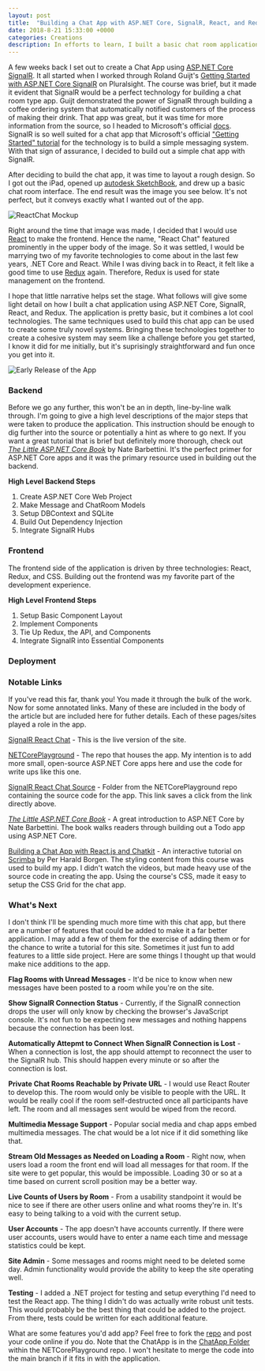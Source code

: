 ```yaml
---
layout: post
title:  "Building a Chat App with ASP.NET Core, SignalR, React, and Redux"
date: 2018-8-21 15:33:00 +0000
categories: Creations
description: In efforts to learn, I built a basic chat room application using ASP.NET Core, SignalR, React, and Redux. This is how I built it.
---
```


A few weeks back I set out to create a Chat App using [ASP.NET Core SignalR][snr]. It all started when I worked through Roland Guijt's [Getting Started with ASP.NET Core SignalR][pssnr] on Pluralsight. The course was brief, but it made it evident that SignalR would be a perfect technology for building a chat room type app. Guijt demonstrated the power of SignalR through building a coffee ordering system that automatically notified customers of the process of making their drink. That app was great, but it was time for more information from the source, so I headed to Microsoft's official [docs][sic]. SignalR is so well suited for a chat app that Microsoft's official ["Getting Started" tutorial][gst] for the technology is to build a simple messaging system. With that sign of assurance, I decided to build out a simple chat app with SignalR.

After deciding to build the chat app, it was time to layout a rough design. So I got out the iPad, opened up [autodesk SketchBook][asb], and drew up a basic chat room interface. The end result was the image you see below. It's not perfect, but it conveys exactly what I wanted out of the app. 

![ReactChat Mockup](https://farm2.staticflickr.com/1810/43120206951_7b49069f66.jpg)

Right around the time that image was made, I decided that I would use [React][re] to make the frontend. Hence the name, "React Chat" featured prominently in the upper body of the image. So it was settled, I would be marrying two of my favorite technologies to come about in the last few years, .NET Core and React. While I was diving back in to React, it felt like a good time to use [Redux][rex] again. Therefore, Redux is used for state management on the frontend.

I hope that little narrative helps set the stage. What follows will give some light detail on how I built a chat application using ASP.NET Core, SignalR, React, and Redux. The application is pretty basic, but it combines a lot cool technologies. The same techniques used to build this chat app can be used to create some truly novel systems. Bringing these technologies together to create a cohesive system may seem like a challenge before you get started, I know it did for me initially, but it's suprisingly straightforward and fun once you get into it.

![Early Release of the App](https://farm1.staticflickr.com/859/42971150405_27aa94fc14.jpg)

### Backend

Before we go any further, this won't be an in depth, line-by-line walk through. I'm going to give a high level descriptions of the major steps that were taken to produce the application. This instruction should be enough to dig further into the source or potentially a hint as where to go next. If you want a great tutorial that is brief but definitely more thorough, check out *[The Little ASP.NET Core Book][lc]* by Nate Barbettini. It's the perfect primer for ASP.NET Core apps and it was the primary resource used in building out the backend.

**High Level Backend Steps**
1. Create ASP.NET Core Web Project
2. Make Message and ChatRoom Models
3. Setup DBContext and SQLite
4. Build Out Dependency Injection
5. Integrate SignalR Hubs

### Frontend

The frontend side of the application is driven by three technologies: React, Redux, and CSS. Building out the frontend was my favorite part of the development experience.

**High Level Frontend Steps**
1. Setup Basic Component Layout
2. Implement Components
3. Tie Up Redux, the API, and Components
4. Integrate SignalR into Essential Components

### Deployment


### Notable Links
If you've read this far, thank you! You made it through the bulk of the work. Now for some annotated links. Many of these are included in the body of the article but are included here for futher details. Each of these pages/sites played a role in the app.

  [SignalR React Chat][src] - This is the live version of the site.

  [NETCorePlayground][gh] - The repo that houses the app. My intention is to add more small, open-source ASP.NET Core apps here and use the code for write ups like this one.

  [SignalR React Chat Source][caf] - Folder from the NETCorePlayground repo containing the source code for the app. This link saves a click from the link directly above.

  *[The Little ASP.NET Core Book][lc]* - A great introduction to ASP.NET Core by Nate Barbettini. The book walks readers through building out a Todo app using ASP.NET Core.

  [Building a Chat App with React.js and Chatkit][schat] - An interactive tutorial on [Scrimba][scrim] by Per Harald Borgen. The styling content from this course was used to build my app. I didn't watch the videos, but made heavy use of the source code in creating the app. Using the course's CSS, made it easy to setup the CSS Grid for the chat app.

### What's Next
I don't think I'll be spending much more time with this chat app, but there are a number of features that could be added to make it a far better application. I may add a few of them for the exercise of adding them or for the chance to write a tutorial for this site. Sometimes it just fun to add features to a little side project. Here are some things I thought up that would make nice additions to the app.

**Flag Rooms with Unread Messages** - It'd be nice to know when new messages have been posted to a room while you're on the site.

**Show SignalR Connection Status** - Currently, if the SignalR connection drops the user will only know by checking the browser's JavaScript console. It's not fun to be expecting new messages and nothing happens because the connection has been lost.

**Automatically Attepmt to Connect When SignalR Connection is Lost** - When a connection is lost, the app should attempt to reconnect the user to the SignalR hub. This should happen every minute or so after the connection is lost.

**Private Chat Rooms Reachable by Private URL** - I would use React Router to develop this. The room would only be visible to people with the URL. It would be really cool if the room self-destructed once all participants have left. The room and all messages sent would be wiped from the record.

**Multimedia Message Support** - Popular social media and chap apps embed multimedia messages. The chat would be a lot nice if it did something like that.

**Stream Old Messages as Needed on Loading a Room** - Right now, when users load a room the front end will load all messages for that room. If the site were to get popular, this would be impossible. Loading 30 or so at a time based on current scroll position may be a better way. 

**Live Counts of Users by Room** - From a usability standpoint it would be nice to see if there are other users online and what rooms they're in. It's easy to being talking to a void with the current setup.

**User Accounts** - The app doesn't have accounts currently. If there were user accounts, users would have to enter a name each time and message statistics could be kept.

**Site Admin** - Some messages and rooms might need to be deleted some day. Admin functionality would provide the ability to keep the site operating well.

**Testing** - I added a .NET project for testing and setup everything I'd need to test the React app. The thing I didn't do was actually write robust unit tests. This would probably be the best thing that could be added to the project. From there, tests could be written for each additional feature.

What are some features you'd add app? Feel free to fork the [repo][gh] and post your code online if you do. Note that the ChatApp is in the [ChatApp Folder][caf] within the NETCorePlayground repo. I won't hesitate to merge the code into the main branch if it fits in with the application.


[src]: https://chatappwithsignalr.azurewebsites.net/index.html
[snr]: https://www.asp.net/signalr
[gst]: https://docs.microsoft.com/en-us/aspnet/core/tutorials/signalr?view=aspnetcore-2.1&tabs=visual-studio
[sic]: https://docs.microsoft.com/en-us/aspnet/core/signalr/introduction?view=aspnetcore-2.1
[pssnr]: https://app.pluralsight.com/library/courses/aspdotnet-core-signalr-getting-started/table-of-contents
[re]: https://reactjs.org/
[gh]: https://github.com/jpniederer/NETCorePlayground
[caf]: https://github.com/jpniederer/NETCorePlayground/tree/master/ChatApp
[asb]: https://sketchbook.com/
[lc]: https://www.recaffeinate.co/book/
[rex]: https://redux.js.org/
[scrim]: https://scrimba.com/
[schat]: https://scrimba.com/g/greactchatkit